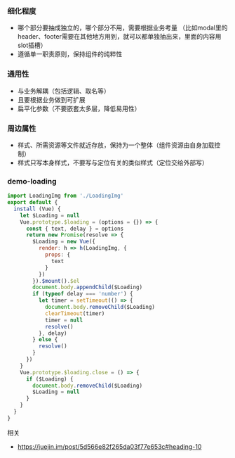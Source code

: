 ### 细化程度
* 哪个部分要抽成独立的，哪个部分不用，需要根据业务考量
（比如modal里的header、footer需要在其他地方用到，就可以都单独抽出来，里面的内容用slot插槽）
* 遵循单一职责原则，保持组件的纯粹性

### 通用性
* 与业务解耦（包括逻辑、取名等）
* 且要根据业务做到可扩展
* 扁平化参数（不要嵌套太多层，降低易用性）

### 周边属性
* 样式、所需资源等文件就近存放，保持为一个整体（组件资源由自身加载控制）
* 样式只写本身样式，不要写与定位有关的类似样式（定位交给外部写）

### demo-loading
```js
import LoadingImg from './LoadingImg'
export default {
  install (Vue) {
    let $Loading = null
    Vue.prototype.$loading = (options = {}) => {
      const { text, delay } = options
      return new Promise(resolve => {
        $Loading = new Vue({
          render: h => h(LoadingImg, {
            props: {
              text
            }
          })
        }).$mount().$el
        document.body.appendChild($Loading)
        if (typeof delay === 'number') {
          let timer = setTimeout(() => {
            document.body.removeChild($Loading)
            clearTimeout(timer)
            timer = null
            resolve()
          }, delay)
        } else {
          resolve()
        }
      })
    }
    Vue.prototype.$loading.close = () => {
      if ($Loading) {
        document.body.removeChild($Loading)
        $Loading = null
      }
    }
  }
}

```

相关
* https://juejin.im/post/5d566e82f265da03f77e653c#heading-10

